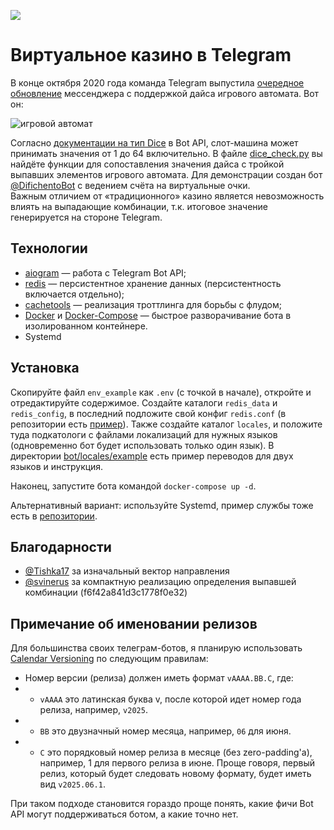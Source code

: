 [<img src="https://img.shields.io/badge/Telegram-%40DifichentoBot-blue">](https://t.me/DifichentoBot)

# Виртуальное казино в Telegram

В конце октября 2020 года команда Telegram выпустила [очередное обновление](https://telegram.org/blog/pinned-messages-locations-playlists/ru?ln=a) 
мессенджера с поддержкой дайса игрового автомата. Вот он:

![игровой автомат](repo_images/slot_machine.png)

Согласно [документации на тип Dice](https://core.telegram.org/bots/api#dice) в Bot API, слот-машина 
может принимать значения от 1 до 64 включительно. В файле [dice_check.py](bot/dice_check.py) вы найдёте функции 
для сопоставления значения дайса с тройкой выпавших элементов игрового автомата. 
Для демонстрации создан бот [@DifichentoBot](https://t.me/difichentobot) с ведением счёта на виртуальные очки.  
Важным отличием от «традиционного» казино является невозможность влиять 
на выпадающие комбинации, т.к. итоговое значение генерируется на стороне Telegram.

## Технологии

* [aiogram](https://github.com/aiogram/aiogram) — работа с Telegram Bot API;
* [redis](https://redis.io) — персистентное хранение данных (персистентность включается отдельно);
* [cachetools](https://cachetools.readthedocs.io/en/stable) — реализация троттлинга для борьбы с флудом;
* [Docker](https://www.docker.com) и [Docker-Compose](https://docs.docker.com/compose) — быстрое разворачивание бота в изолированном контейнере.
* Systemd

## Установка

Скопируйте файл `env_example` как `.env` (с точкой в начале), откройте и отредактируйте содержимое. Создайте каталоги 
`redis_data` и `redis_config`, в последний подложите свой конфиг `redis.conf` 
(в репозитории есть [пример](redis.example.conf)). Также создайте каталог `locales`, и положите туда подкатологи 
с файлами локализаций для нужных языков (одновременно бот будет использовать только один язык). 
В директории [bot/locales/example](bot/locales/example) есть пример переводов для двух языков и инструкция.

Наконец, запустите бота командой `docker-compose up -d`. 

Альтернативный вариант: используйте Systemd, пример службы тоже есть в [репозитории](casino-bot.example.service).

## Благодарности

* [@Tishka17](https://t.me/Tishka17) за изначальный вектор направления
* [@svinerus](https://t.me/svinerus) за компактную реализацию определения выпавшей комбинации (f6f42a841d3c1778f0e32)


## Примечание об именовании релизов

Для большинства своих телеграм-ботов, я планирую использовать [Calendar Versioning](https://calver.org) по следующим правилам:

* Номер версии (релиза) должен иметь формат `vAAAA.BB.C`, где:
* * `vAAAA` это латинская буква v, после которой идет номер года релиза, например, `v2025`.
* * `BB` это двузначный номер месяца, например, `06` для июня.
* * `C` это порядковый номер релиза в месяце (без zero-padding'а), например, 1 для первого релиза в июне.
Проще говоря, первый релиз, который будет следовать новому формату, будет иметь вид `v2025.06.1`.

При таком подходе становится гораздо проще понять, какие фичи Bot API могут поддерживаться ботом, а какие точно нет.
